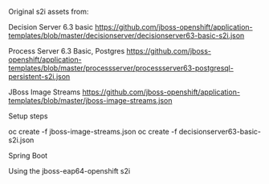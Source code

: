 Original s2i assets from:

Decision Server 6.3 basic
https://github.com/jboss-openshift/application-templates/blob/master/decisionserver/decisionserver63-basic-s2i.json

Process Server 6.3 Basic, Postgres
https://github.com/jboss-openshift/application-templates/blob/master/processserver/processserver63-postgresql-persistent-s2i.json

JBoss Image Streams
https://github.com/jboss-openshift/application-templates/blob/master/jboss-image-streams.json


Setup steps

oc create -f jboss-image-streams.json
oc create -f decisionserver63-basic-s2i.json


Spring Boot

Using the jboss-eap64-openshift s2i
